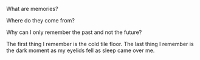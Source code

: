 What are memories?

Where do they come from?

Why can I only remember the past and not the future?

The first thing I remember is the cold tile floor. The last thing I remember is the dark moment as my eyelids fell as sleep came over me. 